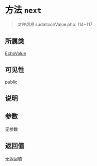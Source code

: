 # 方法 `next`

> *文件信息* suda\tool\Value.php: 114~117

## 所属类 

[EchoValue](../EchoValue.md)

## 可见性

public

## 说明



## 参数


无参数


## 返回值

无返回值
